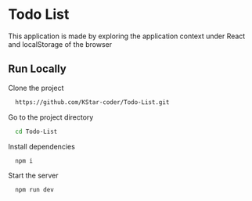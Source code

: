 
# Todo List

This application is made by exploring the application context under React and localStorage of the browser

## Run Locally
Clone the project

```bash
  https://github.com/KStar-coder/Todo-List.git
```
Go to the project directory

```bash
  cd Todo-List
```

Install dependencies

```bash
  npm i
```

Start the server

```bash
  npm run dev
```

